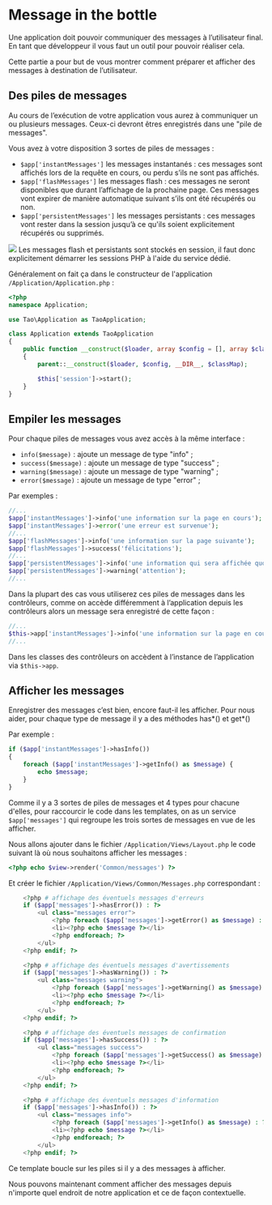 # Message in the bottle

Une application doit pouvoir communiquer des messages à l’utilisateur final. En tant que développeur il vous faut un outil pour pouvoir réaliser cela.

Cette partie a pour but de vous montrer comment préparer et afficher des messages à destination de l’utilisateur.

## Des piles de messages

Au cours de l’exécution de votre application vous aurez à communiquer un ou plusieurs messages. Ceux-ci devront êtres enregistrés dans une "pile de messages".

Vous avez à votre disposition 3 sortes de piles de messages :

* `$app['instantMessages']` les messages instantanés : ces messages sont affichés lors de la requête en cours, ou perdu s’ils ne sont pas affichés.
* `$app['flashMessages']` les messages flash : ces messages ne seront disponibles que durant l’affichage de la prochaine page. Ces messages vont expirer de manière automatique suivant s’ils ont été récupérés ou non.
* `$app['persistentMessages']` les messages persistants : ces messages vont rester dans la session jusqu’à ce qu'ils soient explicitement récupérés ou supprimés.

![](https://raw.githubusercontent.com/forxer/tao-tuto/master/assets/emblem-important.png) Les messages flash et persistants sont stockés en session, il faut donc explicitement démarrer les sessions PHP à l'aide du service dédié.

Généralement on fait ça dans le constructeur de l'application `/Application/Application.php` :

```php
<?php
namespace Application;

use Tao\Application as TaoApplication;

class Application extends TaoApplication
{
	public function __construct($loader, array $config = [], array $classMap = [])
	{
		parent::__construct($loader, $config, __DIR__, $classMap);

		$this['session']->start();
	}
}
```

## Empiler les messages

Pour chaque piles de messages vous avez accès à la même interface :

* `info($message)` : ajoute un message de type "info" ;
* `success($message)` : ajoute un message de type "success" ;
* `warning($message)` : ajoute un message de type "warning" ;
* `error($message)` : ajoute un message de type "error" ;

Par exemples :

```php
//...
$app['instantMessages']->info('une information sur la page en cours');
$app['instantMessages']->error('une erreur est survenue');
//...
$app['flashMessages']->info('une information sur la page suivante');
$app['flashMessages']->success('félicitations');
//...
$app['persistentMessages']->info('une information qui sera affichée quoi qu’il arrive');
$app['persistentMessages']->warning('attention');
//...
```

Dans la plupart des cas vous utiliserez ces piles de messages dans les contrôleurs, comme on accède différemment à l’application depuis les contrôleurs alors un message sera enregistré de cette façon :

```php
//...
$this->app['instantMessages']->info('une information sur la page en cours');
//...
```

Dans les classes des contrôleurs on accèdent à l’instance de l’application via `$this->app`.

## Afficher les messages

Enregistrer des messages c’est bien, encore faut-il les afficher. Pour nous aider, pour chaque type de message il y a des méthodes has*() et get*()

Par exemple :

```php
if ($app['instantMessages']->hasInfo())
{
	foreach ($app['instantMessages']->getInfo() as $message) {
		echo $message;
	}
}
```

Comme il y a 3 sortes de piles de messages et 4 types pour chacune d'elles, pour raccourcir le code dans les templates, on as un service `$app['messages']` qui regroupe les trois sortes de messages en vue de les afficher.

Nous allons ajouter dans le fichier `/Application/Views/Layout.php` le code suivant là où nous souhaitons afficher les messages :

```php
<?php echo $view->render('Common/messages') ?>
```
Et créer le fichier `/Application/Views/Common/Messages.php` correspondant :

```php
	<?php # affichage des éventuels messages d'erreurs
	if ($app['messages']->hasError()) : ?>
		<ul class="messages error">
			<?php foreach ($app['messages']->getError() as $message) : ?>
			<li><?php echo $message ?></li>
			<?php endforeach; ?>
		</ul>
	<?php endif; ?>

	<?php # affichage des éventuels messages d'avertissements
	if ($app['messages']->hasWarning()) : ?>
		<ul class="messages warning">
			<?php foreach ($app['messages']->getWarning() as $message) : ?>
			<li><?php echo $message ?></li>
			<?php endforeach; ?>
		</ul>
	<?php endif; ?>

	<?php # affichage des éventuels messages de confirmation
	if ($app['messages']->hasSuccess()) : ?>
		<ul class="messages success">
			<?php foreach ($app['messages']->getSuccess() as $message) : ?>
			<li><?php echo $message ?></li>
			<?php endforeach; ?>
		</ul>
	<?php endif; ?>

	<?php # affichage des éventuels messages d'information
	if ($app['messages']->hasInfo()) : ?>
		<ul class="messages info">
			<?php foreach ($app['messages']->getInfo() as $message) : ?>
			<li><?php echo $message ?></li>
			<?php endforeach; ?>
		</ul>
	<?php endif; ?>
```

Ce template boucle sur les piles si il y a des messages à afficher.

Nous pouvons maintenant comment afficher des messages depuis n'importe quel endroit de notre application et ce de façon contextuelle.
